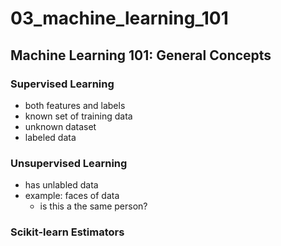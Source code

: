 
# 03_machine_learning_101
## Machine Learning 101: General Concepts

### Supervised Learning
- both features and labels
- known set of training data
- unknown dataset 
- labeled data

### Unsupervised Learning
- has unlabled data 
- example: faces of data 
    - is this a the same person?

### Scikit-learn Estimators